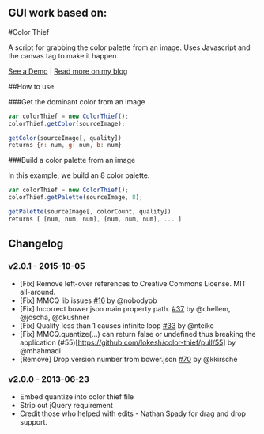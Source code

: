 GUI work based on:
---

#Color Thief

A script for grabbing the color palette from an image. Uses Javascript and the canvas tag to make it happen.

[See a Demo](http://lokeshdhakar.com/projects/color-thief) | [Read more on my blog](http://lokeshdhakar.com/color-thief)


##How to use

###Get the dominant color from an image
```js
var colorThief = new ColorThief();
colorThief.getColor(sourceImage);
```

```js
getColor(sourceImage[, quality])
returns {r: num, g: num, b: num}
```

###Build a color palette from an image

In this example, we build an 8 color palette.

```js
var colorThief = new ColorThief();
colorThief.getPalette(sourceImage, 8);
```

```js
getPalette(sourceImage[, colorCount, quality])
returns [ [num, num, num], [num, num, num], ... ]
```


## Changelog

### v2.0.1 - 2015-10-05

- [Fix] Remove left-over references to Creative Commons License. MIT all-around.
- [Fix] MMCQ lib issues [#16](https://github.com/lokesh/color-thief/pull/16) by @nobodypb
- [Fix] Incorrect bower.json main property path. [#37](https://github.com/lokesh/color-thief/pull/37) by @chellem, @joscha, @dkushner
- [Fix] Quality less than 1 causes infinite loop [#33](https://github.com/lokesh/color-thief/pull/33) by @nteike
- [Fix] MMCQ.quantize(...) can return false or undefined thus breaking the application (#55)[https://github.com/lokesh/color-thief/pull/55] by @mhahmadi
- [Remove] Drop version number from bower.json [#70](https://github.com/lokesh/color-thief/pull/70) by @kkirsche

### v2.0.0 - 2013-06-23

- Embed quantize into color thief file
- Strip out jQuery requirement
- Credit those who helped with edits - Nathan Spady for drag and drop support.
